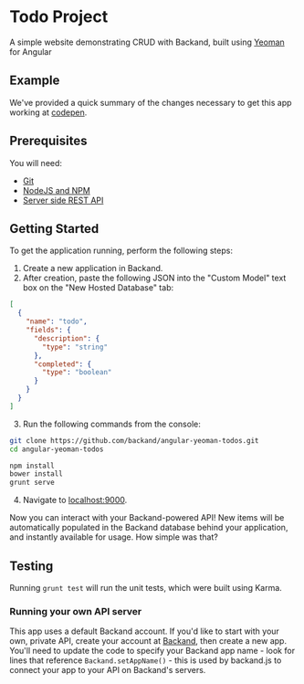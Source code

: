 # Todo Project
A simple website demonstrating CRUD with Backand, built using [Yeoman](http://yeoman.io/) for Angular

## Example
We've provided a quick summary of the changes necessary to get this app working at [codepen](http://codepen.io/backand/pen/OyKxOB).

## Prerequisites
You will need:
* [Git](http://git-scm.com/)
* [NodeJS and NPM](https://gist.github.com/isaacs/579814)
* [Server side REST API](https://www.backand.com)

## Getting Started
To get the application running, perform the following steps:

1. Create a new application in Backand.
2. After creation, paste the following JSON into the "Custom Model" text box on the "New Hosted Database" tab:

```json
[
  {
    "name": "todo",
    "fields": {
      "description": {
        "type": "string"
      },
      "completed": {
        "type": "boolean"
      }
    }
  }
]
```
3. Run the following commands from the console:

  ```bash
  git clone https://github.com/backand/angular-yeoman-todos.git
  cd angular-yeoman-todos

  npm install
  bower install
  grunt serve
  ```

4. Navigate to [localhost:9000](http://localhost:9000).

Now you can interact with your Backand-powered API! New items will be automatically populated in the Backand database behind your application, and instantly available for usage. How simple was that?

## Testing

Running `grunt test` will run the unit tests, which were built using Karma.

### Running your own API server

This app uses a default Backand account. If you'd like to start with your own, private API, create your account at [Backand](https://wwww.backand.com), then create a new app. You'll need to update the code to specify your Backand app name - look for lines that reference `Backand.setAppName()` - this is used by backand.js to connect your app to your API on Backand's servers.
